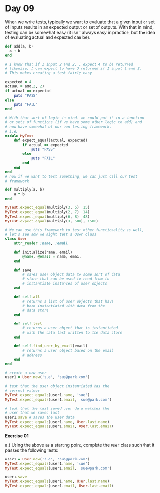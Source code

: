 # Day 09

When we write tests, typically we want to evaluate that a given input or set of inputs results in an expected output or set of outputs. With that in mind, testing can be somewhat easy (it isn't always easy in practice, but the idea of evaluating actual and expected can be).  
  
```ruby
def add(a, b)
  a + b
end

# I know that if I input 2 and 2, I expect 4 to be returned
# likewise, I can expect to have 3 returned if I input 1 and 2.
# This makes creating a test fairly easy

expected = 4
actual = add(2, 2)
if actual == expected
    puts "PASS"
else
    puts "FAIL"
end

# With that sort of logic in mind, we could put it in a function
# or sets of functions (if we have some other logic to add) and
# now have somewhat of our own testing framework.
# i.e.
module MyTest
    def expect_equal(actual, expected)
        if actual == expected
            puts "PASS"
        else
            puts "FAIL"
        end
    end
end
# now if we want to test something, we can just call our test
# framework

def multiply(a, b)
    a * b
end

MyTest.expect_equal(multiply(3, 5), 15)
MyTest.expect_equal(multiply(2, 7), 14)
MyTest.expect_equal(multiply(6, 8), 48)
MyTest.expect_equal(multiply(3, 500), 1500)

# We can use this framework to test other functionality as well, 
# let's see how we might test a User class
class User
    attr_reader :name, :email

    def initialize(name, email)
        @name, @email = name, email
    end

    def save
        # saves user object data to some sort of data
        # store that can be used to read from to 
        # instantiate instances of user objects
    end

    def self.all
        # returns a list of user objects that have 
        # been instantiated with data from the
        # data store
    end

    def self.last
        # returns a user object that is instantiated
        # with the data last written to the data store
    end

    def self.find_user_by_email(email)
        # returns a user object based on the email
        # address
    end
end

# create a new user
user1 = User.new('sue', 'sue@park.com')

# test that the user object instantiated has the
# correct values
MyTest.expect_equals(user1.name, 'sue')
MyTest.expect_equals(user1.email, 'sue@park.com')

# test that the last saved user data matches the
# user that we saved last
user1.save # saves the user data
MyTest.expect_equals(user1.name, User.last.name)
MyTest.expect_equals(user1.email, User.last.email)

```

**Exercise 01**  
  
a.) Using the above as a starting point, complete the `User` class such that it passes the following tests: 

```ruby
user1 = User.new('sue', 'sue@park.com')
MyTest.expect_equals(user1.name, 'sue')
MyTest.expect_equals(user1.email, 'sue@park.com')

user1.save
MyTest.expect_equals(user1.name, User.last.name)
MyTest.expect_equals(user1.email, User.last.email)
```
